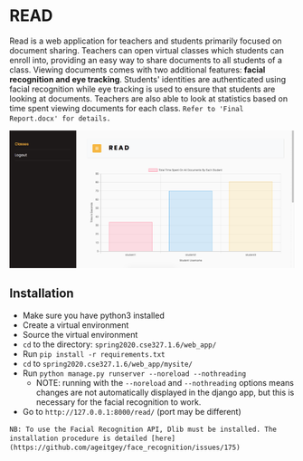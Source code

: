 # READ
Read is a web application for teachers and students primarily focused on document sharing. Teachers can open virtual classes which students can enroll into, providing an easy way to share documents to all students of a class. Viewing documents comes with two additional features:  **facial recognition and eye tracking**. Students' identities are authenticated using facial recognition while eye tracking is used to ensure that students are looking at documents. Teachers are also able to look at statistics based on time spent viewing documents for each class. `Refer to 'Final Report.docx' for details.`

![alt text](home.png)

## Installation
* Make sure you have python3 installed
* Create a virtual environment
* Source the virtual environment
* `cd` to the directory: `spring2020.cse327.1.6/web_app/`
* Run `pip install -r requirements.txt`
* `cd` to `spring2020.cse327.1.6/web_app/mysite/`
* Run `python manage.py runserver --noreload --nothreading`
    * NOTE: running with the `--noreload` and `--nothreading` options means changes are not automatically displayed in the django app, but this is necessary for the facial recognition to work.
* Go to `http://127.0.0.1:8000/read/` (port may be different)


```  
NB: To use the Facial Recognition API, Dlib must be installed. The installation procedure is detailed [here](https://github.com/ageitgey/face_recognition/issues/175)
```
